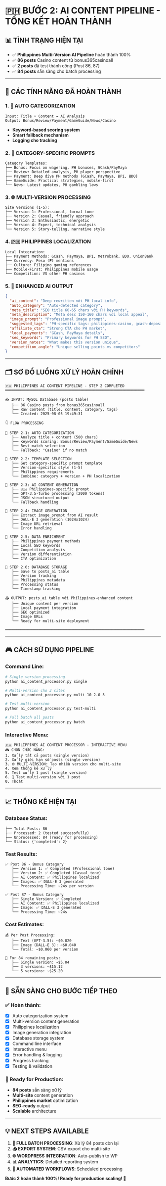 # 🇵🇭 BƯỚC 2: AI CONTENT PIPELINE - TỔNG KẾT HOÀN THÀNH

## 📊 TÌNH TRẠNG HIỆN TẠI
- ✅ **Philippines Multi-Version AI Pipeline** hoàn thành 100%
- ✅ **86 posts** Casino content từ bonus365casinoall
- ✅ **2 posts** đã test thành công (Post 86, 87)
- ✅ **84 posts** sẵn sàng cho batch processing

---

## 🎯 CÁC TÍNH NĂNG ĐÃ HOÀN THÀNH

### 1. 🤖 AUTO CATEGORIZATION
```
Input: Title + Content → AI Analysis
Output: Bonus/Review/Payment/GameGuide/News/Casino
```
- **Keyword-based scoring system**
- **Smart fallback mechanism**
- **Logging cho tracking**

### 2. 🎨 CATEGORY-SPECIFIC PROMPTS
```
Category Templates:
├── Bonus: Focus on wagering, PH bonuses, GCash/PayMaya
├── Review: Detailed analysis, PH player perspective
├── Payment: Deep dive PH methods (GCash, PayMaya, BPI, BDO)
├── GameGuide: Practical strategies, mobile-first
└── News: Latest updates, PH gambling laws
```

### 3. 🌐 MULTI-VERSION PROCESSING
```
Site Versions (1-5):
├── Version 1: Professional, formal tone
├── Version 2: Casual, friendly approach
├── Version 3: Enthusiastic, energetic
├── Version 4: Expert, technical analysis
└── Version 5: Story-telling, narrative style
```

### 4. 🇵🇭 PHILIPPINES LOCALIZATION
```
Local Integration:
├── Payment Methods: GCash, PayMaya, BPI, Metrobank, BDO, UnionBank
├── Currency: Peso (₱) mentions
├── Culture: Filipino gaming references
├── Mobile-First: Philippines mobile usage
└── Competition: VS other PH casinos
```

### 5. 💎 ENHANCED AI OUTPUT
```json
{
  "ai_content": "Deep rewritten với PH local info",
  "auto_category": "Auto-detected category",
  "meta_title": "SEO title 60-65 chars với PH keywords",
  "meta_description": "Meta desc 150-160 chars với local appeal",
  "image_prompt": "Professional image prompt",
  "suggested_tags": "PH-specific tags: philippines-casino, gcash-deposit",
  "affiliate_cta": "Strong CTA cho PH market",
  "local_payments": "GCash, PayMaya details",
  "seo_keywords": "Primary keywords for PH SEO",
  "version_notes": "What makes this version unique",
  "competition_angle": "Unique selling points vs competitors"
}
```

---

## 🗂️ SƠ ĐỒ LUỒNG XỬ LÝ HOÀN CHỈNH

```
🇵🇭 PHILIPPINES AI CONTENT PIPELINE - STEP 2 COMPLETED
═══════════════════════════════════════════════════════════════

📥 INPUT: MySQL Database (posts table)
   ├── 86 Casino posts from bonus365casinoall
   ├── Raw content (title, content, category, tags)
   └── Created: 2025-08-05 19:49:31

👇 FLOW PROCESSING

🔄 STEP 2.1: AUTO CATEGORIZATION
   ├── Analyze title + content (500 chars)
   ├── Keywords scoring: Bonus/Review/Payment/GameGuide/News
   ├── Best match selection
   └── Fallback: "Casino" if no match
   
🔄 STEP 2.2: TEMPLATE SELECTION
   ├── Get category-specific prompt template
   ├── Version-specific style (1-5)
   ├── Philippines requirements
   └── Combine: category + version + PH localization

🔄 STEP 2.3: AI CONTENT GENERATION
   ├── 🇵🇭 Philippines-specific prompt
   ├── GPT-3.5-turbo processing (2000 tokens)
   ├── JSON structured output
   └── Fallback handling

🔄 STEP 2.4: IMAGE GENERATION
   ├── Extract image_prompt from AI result
   ├── DALL-E 3 generation (1024x1024)
   ├── Image URL retrieval
   └── Error handling

🔄 STEP 2.5: DATA ENRICHMENT
   ├── Philippines payment methods
   ├── Local SEO keywords
   ├── Competition analysis
   ├── Version differentiation
   └── CTA optimization

🔄 STEP 2.6: DATABASE STORAGE
   ├── Save to posts_ai table
   ├── Version tracking
   ├── Philippines metadata
   ├── Processing status
   └── Timestamp tracking

📤 OUTPUT: posts_ai table với Philippines-enhanced content
   ├── Unique content per version
   ├── Local payment integration
   ├── SEO optimized
   ├── Image URLs
   └── Ready for multi-site deployment

═══════════════════════════════════════════════════════════════
```

---

## 🎮 CÁCH SỬ DỤNG PIPELINE

### Command Line:
```bash
# Single version processing
python ai_content_processor.py single

# Multi-version cho 3 sites
python ai_content_processor.py multi 10 2.0 3

# Test multi-version
python ai_content_processor.py test-multi

# Full batch all posts
python ai_content_processor.py batch
```

### Interactive Menu:
```
🇵🇭 PHILIPPINES AI CONTENT PROCESSOR - INTERACTIVE MENU
🎮 CHỌN CHỨC NĂNG:
1. Xử lý tất cả posts (single version)
2. Xử lý giới hạn số posts (single version)
3. 🌐 MULTI-VERSION: Tạo nhiều version cho multi-site
4. Xem thống kê xử lý
5. Test xử lý 1 post (single version)
6. 🧪 Test multi-version với 1 post
0. Thoát
```

---

## 📈 THỐNG KÊ HIỆN TẠI

### Database Status:
```
├── Total Posts: 86
├── Processed: 2 (tested successfully)
├── Unprocessed: 84 (ready for processing)
└── Status: {'completed': 2}
```

### Test Results:
```
✅ Post 86 - Bonus Category
   ├── Version 1: ✅ Completed (Professional tone)
   ├── Version 2: ✅ Completed (Casual tone)
   ├── AI Content: ✅ Philippines localized
   ├── Images: ✅ DALL-E 3 generated
   └── Processing Time: ~24s per version

✅ Post 87 - Bonus Category  
   ├── Single Version: ✅ Completed
   ├── AI Content: ✅ Philippines localized
   ├── Image: ✅ DALL-E 3 generated
   └── Processing Time: ~24s
```

### Cost Estimates:
```
💰 Per Post Processing:
   ├── Text (GPT-3.5): ~$0.020
   ├── Image (DALL-E 3): ~$0.040
   └── Total: ~$0.060 per version

🎯 For 84 remaining posts:
   ├── Single version: ~$5.04
   ├── 3 versions: ~$15.12
   └── 5 versions: ~$25.20
```

---

## 🚀 SẴN SÀNG CHO BƯỚC TIẾP THEO

### ✅ Hoàn thành:
- [x] Auto categorization system
- [x] Multi-version content generation
- [x] Philippines localization
- [x] Image generation integration
- [x] Database storage system
- [x] Command line interface
- [x] Interactive menu
- [x] Error handling & logging
- [x] Progress tracking
- [x] Testing & validation

### 🎯 Ready for Production:
- **84 posts** sẵn sàng xử lý
- **Multi-site** content generation
- **Philippines market** optimization
- **SEO-ready** output
- **Scalable** architecture

---

## 💡 NEXT STEPS AVAILABLE

1. **🚀 FULL BATCH PROCESSING**: Xử lý 84 posts còn lại
2. **📤 EXPORT SYSTEM**: CSV export cho multi-site
3. **🌐 WORDPRESS INTEGRATION**: Auto-publish to WP
4. **📊 ANALYTICS**: Detailed reporting system
5. **🔄 AUTOMATED WORKFLOWS**: Scheduled processing

**Bước 2 hoàn thành 100%! Ready for production scaling! 🎉**
